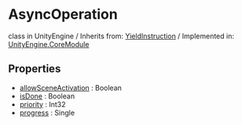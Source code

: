 # AsyncOperation
class in UnityEngine
 / Inherits from: <a href="https://docs.unity3d.com/6000.0/Documentation/ScriptReference/YieldInstruction.html" target="_blank">YieldInstruction</a> / Implemented in: <a href="https://docs.unity3d.com/6000.0/Documentation/ScriptReference/UnityEngine.CoreModule.html" target="_blank">UnityEngine.CoreModule</a>
## Properties
- <a href="https://docs.unity3d.com/6000.0/Documentation/ScriptReference/AsyncOperation-allowSceneActivation.html" target="_blank">allowSceneActivation</a> : Boolean
- <a href="https://docs.unity3d.com/6000.0/Documentation/ScriptReference/AsyncOperation-isDone.html" target="_blank">isDone</a> : Boolean
- <a href="https://docs.unity3d.com/6000.0/Documentation/ScriptReference/AsyncOperation-priority.html" target="_blank">priority</a> : Int32
- <a href="https://docs.unity3d.com/6000.0/Documentation/ScriptReference/AsyncOperation-progress.html" target="_blank">progress</a> : Single
